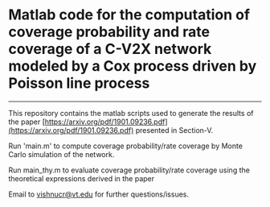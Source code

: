 # Matlab code for the computation of coverage probability and rate coverage of a C-V2X network modeled by a Cox process driven by Poisson line process
---
This repository contains the matlab scripts used to generate the results of the paper [https://arxiv.org/pdf/1901.09236.pdf](https://arxiv.org/pdf/1901.09236.pdf) presented in Section-V. 


Run 'main.m' to compute coverage probability/rate coverage by Monte Carlo simulation of the network. 

Run main_thy.m to evaluate coverage probability/rate coverage using the theoretical expressions derived in the paper 

Email to vishnucr@vt.edu for further questions/issues.
